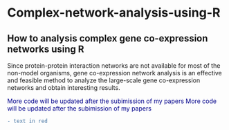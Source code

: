 # Complex-network-analysis-using-R
## How to analysis complex gene co-expression networks using R

Since protein-protein interaction networks are not available for most of the non-model organisms, gene co-expression network analysis is an effective and feasible method to analyze the large-scale gene co-expression networks and obtain interesting results.

<font color='darkblue'> More code will be updated after the subimission of my papers <font>
More code will be updated after the subimission of my papers
```diff
- text in red
```
